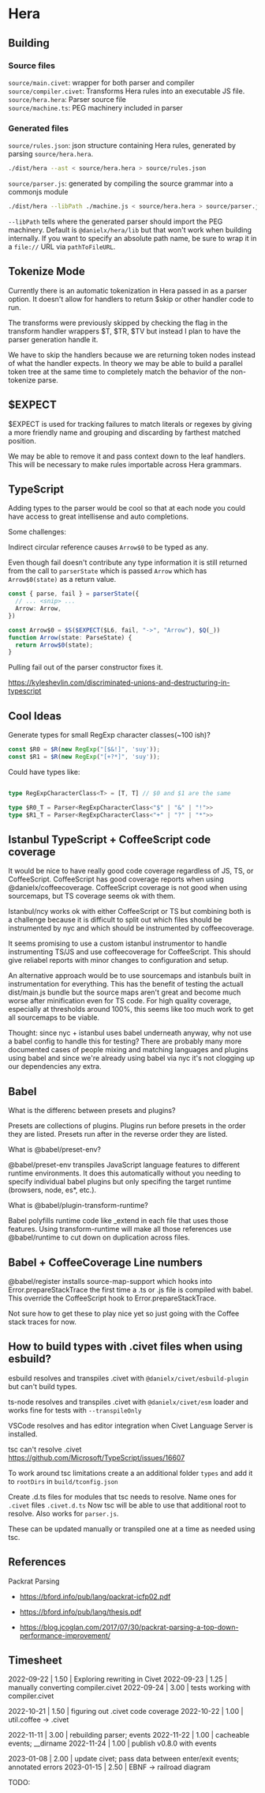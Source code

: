 Hera
====

Building
--------

### Source files

`source/main.civet`: wrapper for both parser and compiler\
`source/compiler.civet`: Transforms Hera rules into an executable JS file.\
`source/hera.hera`: Parser source file\
`source/machine.ts`: PEG machinery included in parser

### Generated files

`source/rules.json`: json structure containing Hera rules, generated by parsing
`source/hera.hera`.

```bash
./dist/hera --ast < source/hera.hera > source/rules.json
```

`source/parser.js`: generated by compiling the source grammar into a commonjs module

```bash
./dist/hera --libPath ./machine.js < source/hera.hera > source/parser.js
```

`--libPath` tells where the generated parser should import the PEG machinery.
Default is `@danielx/hera/lib` but that won't work when building internally.
If you want to specify an absolute path name, be sure to wrap it in
a `file://` URL via `pathToFileURL`.

Tokenize Mode
-------------

Currently there is an automatic tokenization in Hera passed in as a parser
option. It doesn't allow for handlers to return $skip or other handler
code to run.

The transforms were previously skipped by checking the flag in the transform
handler wrappers $T, $TR, $TV but instead I plan to have the parser
generation handle it.

We have to skip the handlers because we are returning token nodes instead of
what the handler expects. In theory we may be able to build a parallel token
tree at the same time to completely match the behavior of the non-tokenize
parse.

$EXPECT
-------

$EXPECT is used for tracking failures to match literals or regexes by giving
a more friendly name and grouping and discarding by farthest matched position.

We may be able to remove it and pass context down to the leaf handlers. This
will be necessary to make rules importable across Hera grammars.

TypeScript
----------

Adding types to the parser would be cool so that at each node you could have
access to great intellisense and auto completions.

Some challenges:

Indirect circular reference causes `Arrow$0` to be typed as any.

Even though fail doesn't contribute any type information it is still returned
from the call to `parserState` which is passed `Arrow` which has
`Arrow$0(state)` as a return value.

```typescript
const { parse, fail } = parserState({
  // ... <snip> ...
  Arrow: Arrow,
})

const Arrow$0 = $S($EXPECT($L6, fail, "->", "Arrow"), $Q(_))
function Arrow(state: ParseState) {
  return Arrow$0(state);
}
```

Pulling fail out of the parser constructor fixes it.

https://kyleshevlin.com/discriminated-unions-and-destructuring-in-typescript

Cool Ideas
----------

Generate types for small RegExp character classes(~100 ish)?

```typescript
const $R0 = $R(new RegExp("[$&!]", 'suy'));
const $R1 = $R(new RegExp("[+?*]", 'suy'));
```

Could have types like:

```typescript

type RegExpCharacterClass<T> = [T, T] // $0 and $1 are the same

type $R0_T = Parser<RegExpCharacterClass<"$" | "&" | "!">>
type $R1_T = Parser<RegExpCharacterClass<"+" | "?" | "*">>
```

Istanbul TypeScript + CoffeeScript code coverage
------------------------------------------------

It would be nice to have really good code coverage regardless of JS, TS, or
CoffeeScript. CoffeeScript has good coverage reports when using
@danielx/coffeecoverage. CoffeeScript coverage is not good when using
sourcemaps, but TS coverage seems ok with them.

Istanbul/ncy works ok with either CoffeeScript or TS but combining both is a
challenge because it is difficult to split out which files should be instrumented
by nyc and which should be instrumented by coffeecoverage.

It seems promising to use a custom istanbul instrumentor to handle instrumenting
TS/JS and use coffeecoverage for CoffeeScript. This should give reliabel reports
with minor changes to configuration and setup.

An alternative approach would be to use sourcemaps and istanbuls built in
instrumentation for everything. This has the benefit of testing the actuall
dist/main.js bundle but the source maps aren't great and become much worse after
minification even for TS code. For high quality coverage, especially at
thresholds around 100%, this seems like too much work to get all sourcemaps to
be viable.

Thought: since nyc + istanbul uses babel underneath anyway, why not use a babel
config to handle this for testing? There are probably many more documented cases
of people mixing and matching languages and plugins using babel and since we're
already using babel via nyc it's not clogging up our dependencies any extra.

Babel
-----

What is the differenc between presets and plugins?

Presets are collections of plugins. Plugins run before presets in the order
they are listed. Presets run after in the reverse order they are listed.

What is @babel/preset-env?

@babel/preset-env transpiles JavaScript language features to different runtime
environments. It does this automatically without you needing to specify
individual babel plugins but only specifing the target runtime (browsers, node,
es*, etc.).

What is @babel/plugin-transform-runtime?

Babel polyfills runtime code like _extend in each file that uses those
features. Using transform-runtime will make all those references use
@babel/runtime to cut down on duplication across files.

Babel + CoffeeCoverage Line numbers
-----------------------------------

@babel/register installs source-map-support which hooks into
Error.prepareStackTrace the first time a .ts or .js file is compiled with babel.
This override the CoffeeScript hook to Error.prepareStackTrace.

Not sure how to get these to play nice yet so just going with the Coffee stack
traces for now.

How to build types with .civet files when using esbuild?
---

esbuild resolves and transpiles .civet with `@danielx/civet/esbuild-plugin` but can't build types.

ts-node resolves and transpiles .civet with `@danielx/civet/esm` loader and works fine for tests with `--transpileOnly`

VSCode resolves and has editor integration when Civet Language Server is installed.

tsc can't resolve .civet https://github.com/Microsoft/TypeScript/issues/16607

To work around tsc limitations create a an additional folder `types` and add it to `rootDirs` in `build/tconfig.json`

Create .d.ts files for modules that tsc needs to resolve. Name ones for `.civet` files `.civet.d.ts`
Now tsc will be able to use that additional root to resolve. Also works for `parser.js`.

These can be updated manually or transpiled one at a time as needed using tsc.

References
---

Packrat Parsing

- https://bford.info/pub/lang/packrat-icfp02.pdf
- https://bford.info/pub/lang/thesis.pdf

- https://blog.jcoglan.com/2017/07/30/packrat-parsing-a-top-down-performance-improvement/

Timesheet
---

2022-09-22 | 1.50 | Exploring rewriting in Civet
2022-09-23 | 1.25 | manually converting compiler.civet
2022-09-24 | 3.00 | tests working with compiler.civet

2022-10-21 | 1.50 | figuring out .civet code coverage
2022-10-22 | 1.00 | util.coffee -> .civet

2022-11-11 | 3.00 | rebuilding parser; events
2022-11-22 | 1.00 | cacheable events; __dirname
2022-11-24 | 1.00 | publish v0.8.0 with events

2023-01-08 | 2.00 | update civet; pass data between enter/exit events; annotated errors
2023-01-15 | 2.50 | EBNF  -> railroad diagram

TODO:

